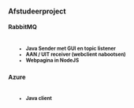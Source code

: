 <h1 style="font-size:14px;"> Afstudeerproject</h1>
<h2 style="font-size:12px;">RabbitMQ<h2>
<ul>
<li style="font-size:10px;">Java Sender met GUI en topic listener</li>
<li style="font-size:10px;">AAN / UIT receiver (webclient nabootsen)</li>
<li style="font-size:10px;">Webpagina in NodeJS</li>
</ul>
<h2 style="font-size:12px;">Azure<h2>
<ul>
<li style="font-size:10px;">Java client</li>
</ul>
